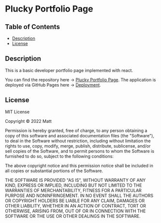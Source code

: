 # Plucky Portfolio Page

## Table of Contents

- [Description](#description)
- [License](#license)

## Description

This is a basic developer portfolio page implemented with react. 

You can find the repository here -> [Plucky Portfolio Page](https://github.com/AcheronandStyx/plucky-portfolio-page).
The application is deployed via GitHub Pages here -> [Deployment](https://acheronandstyx.github.io/plucky-portfolio-page/).

## License

MIT License

Copyright &copy; 2022 Matt

Permission is hereby granted, free of charge, to any person obtaining a copy
of this software and associated documentation files (the "Software"), to deal
in the Software without restriction, including without limitation the rights
to use, copy, modify, merge, publish, distribute, sublicense, and/or sell
copies of the Software, and to permit persons to whom the Software is
furnished to do so, subject to the following conditions:

The above copyright notice and this permission notice shall be included in all
copies or substantial portions of the Software.

THE SOFTWARE IS PROVIDED "AS IS", WITHOUT WARRANTY OF ANY KIND, EXPRESS OR
IMPLIED, INCLUDING BUT NOT LIMITED TO THE WARRANTIES OF MERCHANTABILITY,
FITNESS FOR A PARTICULAR PURPOSE AND NONINFRINGEMENT. IN NO EVENT SHALL THE
AUTHORS OR COPYRIGHT HOLDERS BE LIABLE FOR ANY CLAIM, DAMAGES OR OTHER
LIABILITY, WHETHER IN AN ACTION OF CONTRACT, TORT OR OTHERWISE, ARISING FROM,
OUT OF OR IN CONNECTION WITH THE SOFTWARE OR THE USE OR OTHER DEALINGS IN THE
SOFTWARE.
